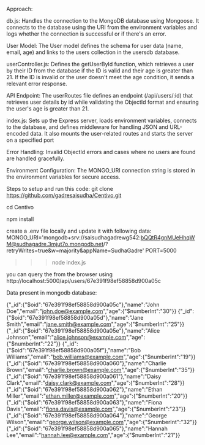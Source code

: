 Approach:

db.js:
Handles the connection to the MongoDB database using Mongoose. It connects to the database using the URI from the environment variables and logs whether the connection is successful or if there's an error.

User Model: The User model defines the schema for user data (name, email, age) and links to the users collection in the usersdb database.

userController.js:
Defines the getUserById function, which retrieves a user by their ID from the database if the ID is valid and their age is greater than 21. If the ID is invalid or the user doesn't meet the age condition, it sends a relevant error response.

API Endpoint: The userRoutes file defines an endpoint (/api/users/:id) that retrieves user details by id while validating the ObjectId format and ensuring the user's age is greater than 21.

index.js:
Sets up the Express server, loads environment variables, connects to the database, and defines middleware for handling JSON and URL-encoded data. It also mounts the user-related routes and starts the server on a specified port

Error Handling: Invalid ObjectId errors and cases where no users are found are handled gracefully.

Environment Configuration: The MONGO_URI connection string is stored in the environment variables for secure access.

Steps to setup and run this code:
git clone https://github.com/gadresaisudha/Centivo.git

cd Centivo

npm install

create a .env file locally and update it with following data:
MONGO_URI='mongodb+srv://saisudhagadrewg542:bQQtR4gnMUeHhqWM@sudhagadre.3mjut7o.mongodb.net/?retryWrites=true&w=majority&appName=SudhaGadre'
PORT=5000

>>>node index.js

you can query the from the browser using
http://localhost:5000/api/users/67e391f98ef58858d900a05c


Data present in mongodb database:

{"_id":{"$oid":"67e391f98ef58858d900a05c"},"name":"John Doe","email":"john.doe@example.com","age":{"$numberInt":"30"}}
{"_id":{"$oid":"67e391f98ef58858d900a05d"},"name":"Jane Smith","email":"jane.smith@example.com","age":{"$numberInt":"25"}}
{"_id":{"$oid":"67e391f98ef58858d900a05e"},"name":"Alice Johnson","email":"alice.johnson@example.com","age":{"$numberInt":"22"}}
{"_id":{"$oid":"67e391f98ef58858d900a05f"},"name":"Bob Williams","email":"bob.williams@example.com","age":{"$numberInt":"19"}}
{"_id":{"$oid":"67e391f98ef58858d900a060"},"name":"Charlie Brown","email":"charlie.brown@example.com","age":{"$numberInt":"35"}}
{"_id":{"$oid":"67e391f98ef58858d900a061"},"name":"Daisy Clark","email":"daisy.clark@example.com","age":{"$numberInt":"28"}}
{"_id":{"$oid":"67e391f98ef58858d900a062"},"name":"Ethan Miller","email":"ethan.miller@example.com","age":{"$numberInt":"20"}}
{"_id":{"$oid":"67e391f98ef58858d900a063"},"name":"Fiona Davis","email":"fiona.davis@example.com","age":{"$numberInt":"23"}}
{"_id":{"$oid":"67e391f98ef58858d900a064"},"name":"George Wilson","email":"george.wilson@example.com","age":{"$numberInt":"32"}}
{"_id":{"$oid":"67e391f98ef58858d900a065"},"name":"Hannah Lee","email":"hannah.lee@example.com","age":{"$numberInt":"21"}}
